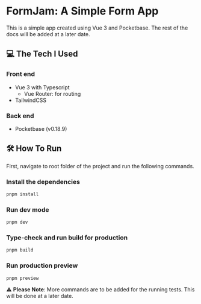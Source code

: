 # FormJam: A Simple Form App

This is a simple app created using Vue 3 and Pocketbase. The rest of the docs will be added at a later date.

## :computer: The Tech I Used

### Front end

- Vue 3 with Typescript
    - Vue Router: for routing
- TailwindCSS

### Back end

- Pocketbase (v0.18.9)

## :hammer_and_wrench: How To Run

First, navigate to root folder of the project and run the following commands.

### Install the dependencies

```sh
pnpm install
```

### Run dev mode

```sh
pnpm dev
```

### Type-check and run build for production

```sh
pnpm build
```

### Run production preview

```sh
pnpm preview
```

:warning: **Please Note**: More commands are to be added for the running tests. This will be done at a later date.
